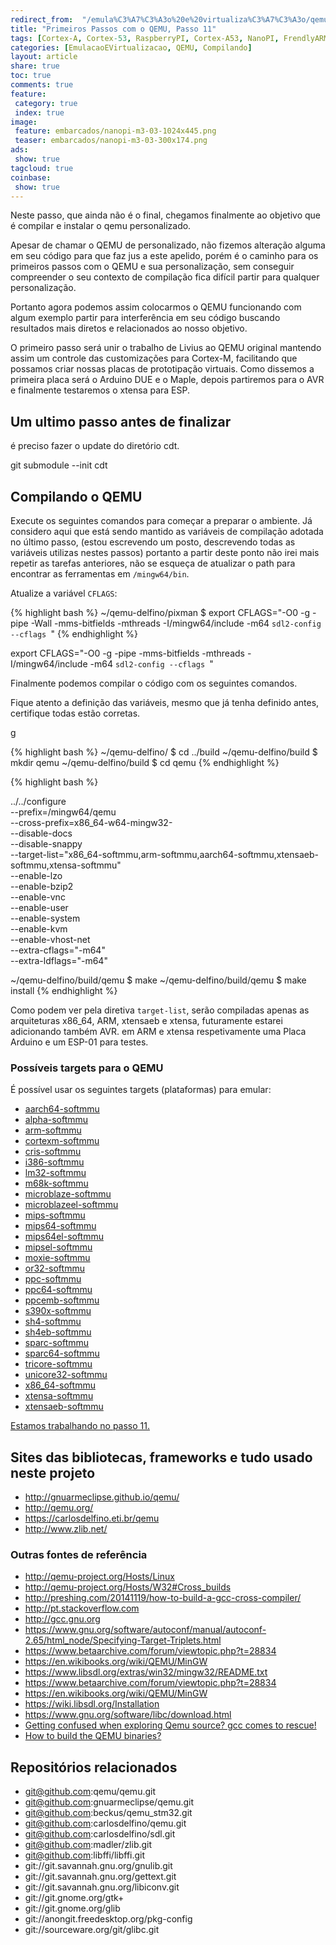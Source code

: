 ```yaml
---
redirect_from:  "/emula%C3%A7%C3%A3o%20e%20virtualiza%C3%A7%C3%A3o/qemu/compilando/Primeiros_Passos_com_o_QEMU-parte-11/"
title: "Primeiros Passos com o QEMU, Passo 11" 
tags: [Cortex-A, Cortex-53, RaspberryPI, Cortex-A53, NanoPI, FrendlyARM, ARM, Intel, TBB,  Emulação, Virtualização, KVM, QEMU, VMware, VirtualBox, VBox, Hiper-V, Xen, GNU ARM Eclipse, Eclipse, Windows, RTOS, uOS]
categories: [EmulacaoEVirtualizacao, QEMU, Compilando]
layout: article
share: true
toc: true
comments: true
feature:
 category: true
 index: true
image:
 feature: embarcados/nanopi-m3-03-1024x445.png
 teaser: embarcados/nanopi-m3-03-300x174.png
ads: 
 show: true
tagcloud: true
coinbase:
 show: true
---
```

Neste passo, que ainda não é o final, chegamos finalmente ao objetivo que é 
compilar e instalar o qemu personalizado.

<!--more-->

Apesar de chamar o QEMU de personalizado, não fizemos alteração alguma em seu 
código para que faz jus a este apelido, porém é o caminho para os primeiros 
passos com o QEMU e sua personalização, sem conseguir compreender o seu contexto 
de compilação fica difícil partir para qualquer personalização.

Portanto agora podemos assim colocarmos o QEMU funcionando com algum exemplo 
partir para interferência em seu código buscando resultados mais diretos e 
relacionados ao nosso objetivo.

O primeiro passo será unir o trabalho de Livius ao QEMU original mantendo assim 
um controle das customizações para Cortex-M, facilitando que possamos criar 
nossas placas de prototipação virtuais. Como dissemos a primeira placa será o 
Arduino DUE e o Maple, depois partiremos para o AVR e finalmente testaremos o 
xtensa para ESP.

## Um ultimo passo antes de finalizar

é preciso fazer o update do diretório cdt.

git submodule --init cdt


## Compilando o QEMU

Execute os seguintes comandos para começar a preparar o ambiente. Já considero 
aqui que está sendo mantido as variáveis de compilação adotada no último passo, 
(estou escrevendo um posto, descrevendo todas as variáveis utilizas nestes passos)
portanto a partir deste ponto não irei mais repetir as tarefas anteriores, não 
se esqueça de atualizar o path para encontrar as ferramentas em `/mingw64/bin`.

Atualize a variável `CFLAGS`:

{% highlight bash %}
~/qemu-delfino/pixman $ export CFLAGS="-O0 -g -pipe -Wall -mms-bitfields -mthreads -I/mingw64/include -m64 `sdl2-config --cflags `"
{% endhighlight %}

export CFLAGS="-O0 -g -pipe -mms-bitfields -mthreads -I/mingw64/include -m64 `sdl2-config --cflags `"

Finalmente podemos compilar o código com os seguintes comandos.

Fique atento a definição das variáveis, mesmo que já tenha definido antes, 
certifique todas estão corretas.

g

{% highlight bash %}
~/qemu-delfino/ $ cd ../build
~/qemu-delfino/build $ mkdir qemu
~/qemu-delfino/build $ cd qemu
{% endhighlight %}

{% highlight bash %}

 ../../configure \
          --prefix=/mingw64/qemu \
          --cross-prefix=x86_64-w64-mingw32- \
          --disable-docs \
          --disable-snappy \
          --target-list="x86_64-softmmu,arm-softmmu,aarch64-softmmu,xtensaeb-softmmu,xtensa-softmmu" \
          --enable-lzo \
          --enable-bzip2 \
          --enable-vnc \
          --enable-user \
          --enable-system \
          --enable-kvm \
          --enable-vhost-net \
          --extra-cflags="-m64" \
          --extra-ldflags="-m64"



         
~/qemu-delfino/build/qemu $ make
~/qemu-delfino/build/qemu $ make install
{% endhighlight %}

Como podem ver pela diretiva `target-list`, serão compiladas apenas as 
arquiteturas x86_64, ARM, xtensaeb e xtensa, futuramente estarei adicionando 
também AVR. em ARM e xtensa respetivamente uma Placa Arduino e um ESP-01 para 
testes.

### Possíveis targets para o QEMU

É possível usar os seguintes targets (plataformas) para emular:

 * [aarch64-softmmu](/qemu/softmmu/aarch64)
 * [alpha-softmmu](/qemu/softmmu/alpha)
 * [arm-softmmu](/qemu/softmmu/arm)
 * [cortexm-softmmu](/qemu/softmmu/cortexm)
 * [cris-softmmu](/qemu/softmmu/cris)
 * [i386-softmmu](/qemu/softmmu/i386)
 * [lm32-softmmu](/qemu/softmmu/lm32)
 * [m68k-softmmu](/qemu/softmmu/m68k)
 * [microblaze-softmmu](/qemu/softmmu/microblaze) 
 * [microblazeel-softmmu](/qemu/softmmu/microblazeel)
 * [mips-softmmu](/qemu/softmmu/mips)
 * [mips64-softmmu](/qemu/softmmu/mips64)
 * [mips64el-softmmu](/qemu/softmmu/mips64el)
 * [mipsel-softmmu](/qemu/softmmu/mipsel)
 * [moxie-softmmu](/qemu/softmmu/moxie)
 * [or32-softmmu](/qemu/softmmu/or32)
 * [ppc-softmmu](/qemu/softmmu/ppc)
 * [ppc64-softmmu](/qemu/softmmu/ppc64)
 * [ppcemb-softmmu](/qemu/softmmu/ppcemb)
 * [s390x-softmmu](/qemu/softmmu/s390x)
 * [sh4-softmmu](/qemu/softmmu/sh4)
 * [sh4eb-softmmu](/qemu/softmmu/sh4eb)
 * [sparc-softmmu](/qemu/softmmu/sparc)
 * [sparc64-softmmu](/qemu/softmmu/sparc64)
 * [tricore-softmmu](/qemu/softmmu/tricore)
 * [unicore32-softmmu](/qemu/softmmu/unicore32)
 * [x86_64-softmmu](/qemu/softmmu/x86_64)
 * [xtensa-softmmu](/qemu/softmmu/xtensa)
 * [xtensaeb-softmmu](/qemu/softmmu/xtensaeb)
                           



[Estamos trabalhando no passo 11.](http://carlosdelfino.eti.br/emulacaoevirtualizacao/qemu/compilando/Primeiros_Passos_com_o_QEMU-passo-11)

## Sites das bibliotecas, frameworks e tudo usado neste projeto

 * http://gnuarmeclipse.github.io/qemu/
 * http://qemu.org/
 * https://carlosdelfino.eti.br/qemu
 * http://www.zlib.net/

### Outras fontes de referência

 * http://qemu-project.org/Hosts/Linux
 * http://qemu-project.org/Hosts/W32#Cross_builds
 * http://preshing.com/20141119/how-to-build-a-gcc-cross-compiler/
 * http://pt.stackoverflow.com
 * http://gcc.gnu.org 
 * https://www.gnu.org/software/autoconf/manual/autoconf-2.65/html_node/Specifying-Target-Triplets.html
 * https://www.betaarchive.com/forum/viewtopic.php?t=28834
 * https://en.wikibooks.org/wiki/QEMU/MinGW
 * https://www.libsdl.org/extras/win32/mingw32/README.txt
 * https://www.betaarchive.com/forum/viewtopic.php?t=28834
 * https://en.wikibooks.org/wiki/QEMU/MinGW
 * https://wiki.libsdl.org/Installation
 * https://www.gnu.org/software/libc/download.html
 * [Getting confused when exploring Qemu source? gcc comes to rescue!](http://the-hydra.blogspot.com.br/2011/04/getting-confused-when-exploring-qemu.html) 
 * [How to build the QEMU binaries?](http://gnuarmeclipse.github.io/qemu/build-procedure/)

## Repositórios relacionados

 * git@github.com:qemu/qemu.git
 * git@github.com:gnuarmeclipse/qemu.git
 * git@github.com:beckus/qemu_stm32.git
 * git@github.com:carlosdelfino/qemu.git
 * git@github.com:carlosdelfino/sdl.git
 * git@github.com:madler/zlib.git
 * git@github.com:libffi/libffi.git
 * git://git.savannah.gnu.org/gnulib.git
 * git://git.savannah.gnu.org/gettext.git
 * git://git.savannah.gnu.org/libiconv.git
 * git://git.gnome.org/gtk+
 * git://git.gnome.org/glib
 * git://anongit.freedesktop.org/pkg-config
 * git://sourceware.org/git/glibc.git

